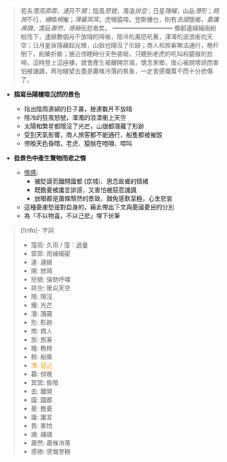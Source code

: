 > 若夫*霪雨霏霏*，*連*月不*開*；陰風*怒號*，濁浪*排空*；日星*隱耀*，山岳*潛形*；*商旅*不行，*檣*傾*楫*摧；*薄暮冥冥*，虎嘯猿啼。登斯樓也，則有*去國*懷鄉，*憂讒畏譏*，滿目*蕭然*，*感極*而悲者矣。
> ━━━━━━━━━━
> 像那連綿細雨紛紛而下，連續數個月不放晴的時候，陰冷的風怒吼著，渾濁的波浪衝向天空；日月星辰隱藏起光輝，山嶽也隱沒了形跡；商人和旅客無法通行，桅杆倒下，船槳折斷；接近傍晚時分天色昏暗，只聽到老虎的吼叫和猿猴的悲啼。這時登上這座樓，就會產生被離開京城，懷念家鄉，擔心被說壞話而害怕被譏諷，再抬眼望去盡是蕭條冷落的景象，一定會感慨萬千而十分悲傷了。

- **描寫岳陽樓陰沉然的景色**
	- 指出陰雨連綿的日子裏，接連數月不放晴
	- 陰冷的狂風怒號，渾濁的浪濤衝上天空
	- 太陽和繁星都隱沒了光芒，山嶽都潛藏了形跡
	- 受到天氣影響，商人旅客都不能通行，船隻都被摧毀
	- 傍晚天色昏暗，老虎、猿猴在咆嘯、啼叫

- **從景色中產生覽物而悲之情**
	- <u>情感</u>:
		- 被貶謫而離開國都 (京城)、思念故鄉的情緒
		- 既擔憂被讒言誹謗，又害怕被惡意譏諷
		- 放眼都是蕭條頹然的景致，難免感歎至極，心生悲哀
	- 這種憂慮愁是對自身的，藉此帶出下文與憂國憂民的分別
	- 為「不以物喜，不以己悲」埋下伏筆

> [!info]- 字詞
> - 霪雨: 久雨 / 霪：過量
> - 霏霏: 雨線細密
> - 連: 連續
> - 開: 放晴
> - 怒號: 強勁呼嘯
> - 排空: 衝向天空
> - 隱: 隱沒
> - 耀: 光芒
> - 潛: 潛藏
> - 形: 形跡
> - 商: 商人
> - 旅: 旅客
> - 檣: 桅桿
> - 楫: 船槳
> - <span style="color: orange">薄: 逼近</span>
> - 暮: 傍晚
> - 冥冥: 昏暗
> - 去: 離開
> - 國: 國都
> - 憂: 擔憂
> - 讒: 讒言
> - 畏: 害怕
> - 譏: 譏諷
> - 蕭然: 蕭條冷落
> - 感極: 感慨至極
